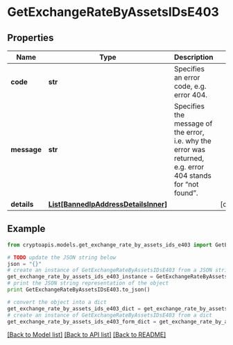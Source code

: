 # GetExchangeRateByAssetsIDsE403


## Properties
Name | Type | Description | Notes
------------ | ------------- | ------------- | -------------
**code** | **str** | Specifies an error code, e.g. error 404. | 
**message** | **str** | Specifies the message of the error, i.e. why the error was returned, e.g. error 404 stands for “not found”. | 
**details** | [**List[BannedIpAddressDetailsInner]**](BannedIpAddressDetailsInner.md) |  | [optional] 

## Example

```python
from cryptoapis.models.get_exchange_rate_by_assets_ids_e403 import GetExchangeRateByAssetsIDsE403

# TODO update the JSON string below
json = "{}"
# create an instance of GetExchangeRateByAssetsIDsE403 from a JSON string
get_exchange_rate_by_assets_ids_e403_instance = GetExchangeRateByAssetsIDsE403.from_json(json)
# print the JSON string representation of the object
print GetExchangeRateByAssetsIDsE403.to_json()

# convert the object into a dict
get_exchange_rate_by_assets_ids_e403_dict = get_exchange_rate_by_assets_ids_e403_instance.to_dict()
# create an instance of GetExchangeRateByAssetsIDsE403 from a dict
get_exchange_rate_by_assets_ids_e403_form_dict = get_exchange_rate_by_assets_ids_e403.from_dict(get_exchange_rate_by_assets_ids_e403_dict)
```
[[Back to Model list]](../README.md#documentation-for-models) [[Back to API list]](../README.md#documentation-for-api-endpoints) [[Back to README]](../README.md)


